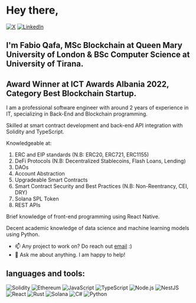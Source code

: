 # Hey there,

[![X](	https://img.shields.io/badge/X-000000?style=for-the-badge&logo=x&logoColor=white)](https://x.com/qafafabio)
[![LinkedIn](https://img.shields.io/badge/-LinkedIn-0A66C2?logo=linkedin&logoColor=white&style=for-the-badge)](https://www.linkedin.com/in/fabio-qafa-0002bb179/)

## I'm Fabio Qafa, MSc Blockchain at Queen Mary University of London & BSc Computer Science at University of Tirana.

## Award Winner at ICT Awards Albania 2022, Category Best Blockchain Startup.

I am a professional software engineer with around 2 years of experience in IT, specializing in Back-End and Blockchain programming.

Skilled at smart contract development and back-end API integration with Solidity and TypeScript.

Knowledgeable at:
  1. ERC and EIP standards (N.B: ERC20, ERC721, ERC1155)
  2. DeFi Protocols (N.B: Decentralized Stablecoins, Flash Loans, Lending)
  3. DAOs
  4. Account Abstraction
  5. Upgradeable Smart Contracts
  6. Smart Contract Security and Best Practices (N.B: Non-Reentrancy, CEI, DRY)
  7. Solana SPL Token
  8. REST APIs

Brief knowledge of front-end programming using React Native.

Decent academic knowledge of data science and machine learning models using Python.

- 📫 Any project to work on? Do reach out [email](mailto:fabioqafa56@gmail.com) :)
- 💬 Ask me about anything. I am happy to help!

## languages and tools:

![Solidity](https://img.shields.io/badge/Solidity-e6e6e6?style=for-the-badge&logo=solidity&logoColor=black)
![Ethereum](https://img.shields.io/badge/Ethereum-3C3C3D?style=for-the-badge&logo=Ethereum&logoColor=white)
![JavaScript](https://img.shields.io/badge/-JavaScript-F7DF1E?logo=javascript&logoColor=black&style=for-the-badge)
![TypeScript](https://img.shields.io/badge/-TypeScript-3178C6?logo=typescript&logoColor=white&style=for-the-badge)
![Node.js](https://img.shields.io/badge/-Node.js-339933?logo=node.js&logoColor=white&style=for-the-badge)
![NestJS](https://img.shields.io/badge/nestjs-E0234E?style=for-the-badge&logo=nestjs&logoColor=white)
![React](https://img.shields.io/badge/-React-61DAFB?logo=react&logoColor=black&style=for-the-badge)
![Rust](https://img.shields.io/badge/Rust-black?style=for-the-badge&logo=rust&logoColor=#E57324)
![Solana](https://img.shields.io/badge/Solana-000?style=for-the-badge&logo=Solana&logoColor=9945FF)
![C#](https://img.shields.io/badge/C%23-239120?style=for-the-badge&logo=csharp&logoColor=white)
![Python](https://img.shields.io/badge/-Python-3776AB?logo=python&logoColor=white&style=for-the-badge)



